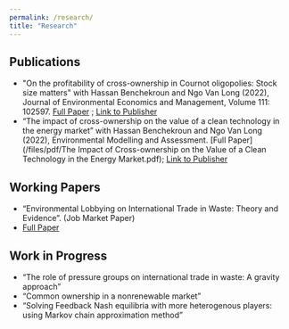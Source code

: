```yaml
---
permalink: /research/
title: "Research"
---
```


## Publications

* "On the profitability of cross-ownership in Cournot oligopolies: Stock size matters" with Hassan Benchekroun and Ngo Van Long (2022), Journal of Environmental Economics and Management, Volume 111: 102597. [Full Paper]() ; [Link to Publisher](https://doi.org/10.1016/j.jeem.2021.102597)
* “The impact of cross-ownership on the value of a clean technology in the energy market” with Hassan Benchekroun and Ngo Van Long (2022), Environmental Modelling and Assessment. [Full Paper](/files/pdf/The Impact of Cross-ownership on the Value of a Clean Technology in the Energy Market.pdf); [Link to Publisher](https://doi.org/10.1007/s10666-022-09840-7)

## Working Papers
* “Environmental Lobbying on International Trade in Waste: Theory and Evidence”. (Job Market Paper) 
* [Full Paper](/files/pdf/)

## Work in Progress

* “The role of pressure groups on international trade in waste: A gravity approach” 
* “Common ownership in a nonrenewable market” 
* “Solving Feedback Nash equilibria with more heterogenous players: using Markov chain approximation method” 



